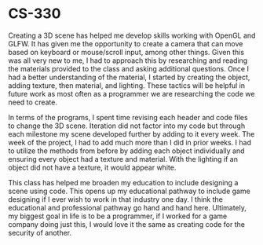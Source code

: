 # CS-330

Creating a 3D scene has helped me develop skills working with OpenGL and GLFW. It has given me the opportunity to create a camera that can move based on keyboard or 
mouse/scroll input, among other things. Given this was all very new to me, I had to approach this by researching and reading the materials provided to the class and 
asking additional questions. Once I had a better understanding of the material, I started by creating the object, adding texture, then material, and lighting. These 
tactics will be helpful in future work as most often as a programmer we are researching the code we need to create.

In terms of the programs, I spent time revising each header and code files to change the 3D scene. Iteration did not factor into my code but through each milestone 
my scene developed further by adding to it every week. The week of the project, I had to add much more than I did in prior weeks. I had to utilize the methods from 
before by adding each object individually and ensuring every object had a texture and material. With the lighting if an object did not have a texture, it would 
appear white. 

This class has helped me broaden my education to include designing a scene using code. This opens up my educational pathway to include game designing if I ever wish 
to work in that industry one day. I think the educational and professional pathway go hand and hand here. Ultimately, my biggest goal in life is to be a programmer, 
if I worked for a game company doing just this, I would love it the same as creating code for the security of another. 
